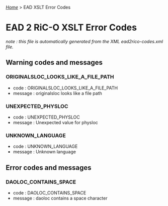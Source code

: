 [_Home_](index.html) > EAD XSLT Error Codes
# EAD 2 RiC-O XSLT Error Codes
_note : this file is automatically generated from the XML ead2rico-codes.xml file._


## Warning codes and messages
		
### ORIGINALSLOC_LOOKS_LIKE_A_FILE_PATH
  - code : ORIGINALSLOC_LOOKS_LIKE_A_FILE_PATH
  - message : originalsloc looks like a file path
### UNEXPECTED_PHYSLOC
  - code : UNEXPECTED_PHYSLOC
  - message : Unexpected value for physloc
### UNKNOWN_LANGUAGE
  - code : UNKNOWN_LANGUAGE
  - message : Unknown language
## Error codes and messages
		
### DAOLOC_CONTAINS_SPACE
  - code : DAOLOC_CONTAINS_SPACE
  - message : daoloc contains a space character